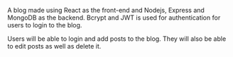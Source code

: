 A blog made using React as the front-end and Nodejs, Express and MongoDB as the backend. Bcrypt and JWT is 
used for authentication for users to login to the blog. 

Users will be able to login and add posts to the blog. They will also be able to edit posts as well as delete
it.

